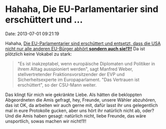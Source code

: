 Hahaha, Die EU-Parlamentarier sind erschüttert und \...
=======================================================

Date: 2013-07-01 09:21:19

Hahaha, [Die EU-Parlamentarier sind erschüttert und entsetzt, dass die
USA nicht nur alle anderen EU-Bürger abhört **sondern auch
sie!1!!**](http://ml.spiegel.de/article.do?id=908570) Da ist plötzlich
keine Vokabel zu stark:

> \"Es ist inakzeptabel, wenn europäische Diplomaten und Politiker in
> ihrem Alltag ausspioniert werden\", sagt Manfred Weber,
> stellvertretender Fraktionsvorsitzender der EVP und Sicherheitsexperte
> im Europaparlament. \"Das Vertrauen ist erschüttert\", so der CSU-Mann
> weiter.

Das klingt für mich wie gekränkte Liebe. Als hätten die bekloppten
Abgeordneten die Amis gefragt, hey, Freunde, unsere Wähler abzuhören,
das ist OK, da arbeiten wir auch gerne mit, dafür lasst ihr uns
gelegentlich mal in eure Protokolle gucken, aber uns hört ihr natürlich
nicht ab, oder? Und die Amis haben gesagt: natürlich nicht, liebe
Freunde, das wäre unsportlich, sowas machen wir nicht!1!!
